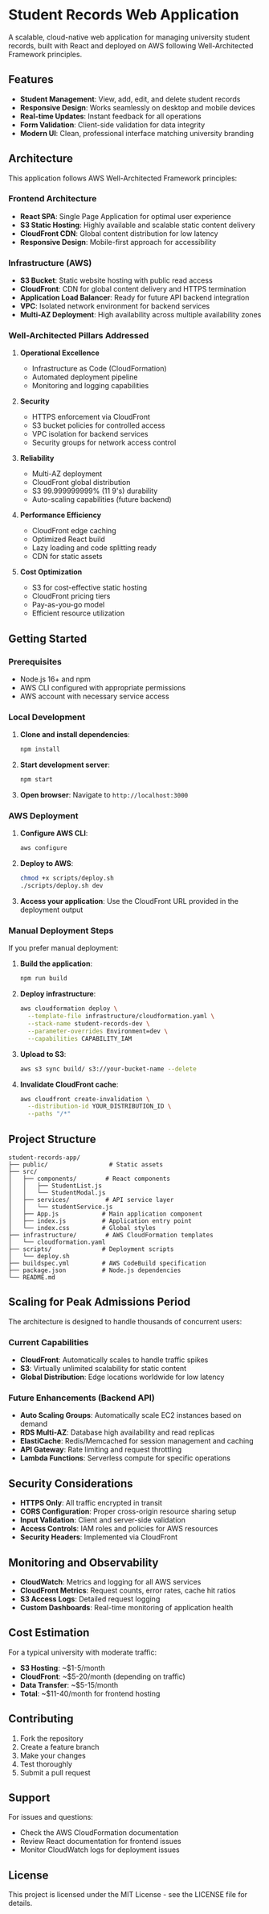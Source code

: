 # Student Records Web Application

A scalable, cloud-native web application for managing university student records, built with React and deployed on AWS following Well-Architected Framework principles.

## Features

- **Student Management**: View, add, edit, and delete student records
- **Responsive Design**: Works seamlessly on desktop and mobile devices
- **Real-time Updates**: Instant feedback for all operations
- **Form Validation**: Client-side validation for data integrity
- **Modern UI**: Clean, professional interface matching university branding

## Architecture

This application follows AWS Well-Architected Framework principles:

### Frontend Architecture
- **React SPA**: Single Page Application for optimal user experience
- **S3 Static Hosting**: Highly available and scalable static content delivery
- **CloudFront CDN**: Global content distribution for low latency
- **Responsive Design**: Mobile-first approach for accessibility

### Infrastructure (AWS)
- **S3 Bucket**: Static website hosting with public read access
- **CloudFront**: CDN for global content delivery and HTTPS termination
- **Application Load Balancer**: Ready for future API backend integration
- **VPC**: Isolated network environment for backend services
- **Multi-AZ Deployment**: High availability across multiple availability zones

### Well-Architected Pillars Addressed

1. **Operational Excellence**
   - Infrastructure as Code (CloudFormation)
   - Automated deployment pipeline
   - Monitoring and logging capabilities

2. **Security**
   - HTTPS enforcement via CloudFront
   - S3 bucket policies for controlled access
   - VPC isolation for backend services
   - Security groups for network access control

3. **Reliability**
   - Multi-AZ deployment
   - CloudFront global distribution
   - S3 99.999999999% (11 9's) durability
   - Auto-scaling capabilities (future backend)

4. **Performance Efficiency**
   - CloudFront edge caching
   - Optimized React build
   - Lazy loading and code splitting ready
   - CDN for static assets

5. **Cost Optimization**
   - S3 for cost-effective static hosting
   - CloudFront pricing tiers
   - Pay-as-you-go model
   - Efficient resource utilization

## Getting Started

### Prerequisites
- Node.js 16+ and npm
- AWS CLI configured with appropriate permissions
- AWS account with necessary service access

### Local Development

1. **Clone and install dependencies**:
   ```bash
   npm install
   ```

2. **Start development server**:
   ```bash
   npm start
   ```

3. **Open browser**: Navigate to `http://localhost:3000`

### AWS Deployment

1. **Configure AWS CLI**:
   ```bash
   aws configure
   ```

2. **Deploy to AWS**:
   ```bash
   chmod +x scripts/deploy.sh
   ./scripts/deploy.sh dev
   ```

3. **Access your application**: Use the CloudFront URL provided in the deployment output

### Manual Deployment Steps

If you prefer manual deployment:

1. **Build the application**:
   ```bash
   npm run build
   ```

2. **Deploy infrastructure**:
   ```bash
   aws cloudformation deploy \
     --template-file infrastructure/cloudformation.yaml \
     --stack-name student-records-dev \
     --parameter-overrides Environment=dev \
     --capabilities CAPABILITY_IAM
   ```

3. **Upload to S3**:
   ```bash
   aws s3 sync build/ s3://your-bucket-name --delete
   ```

4. **Invalidate CloudFront cache**:
   ```bash
   aws cloudfront create-invalidation \
     --distribution-id YOUR_DISTRIBUTION_ID \
     --paths "/*"
   ```

## Project Structure

```
student-records-app/
├── public/                 # Static assets
├── src/
│   ├── components/        # React components
│   │   ├── StudentList.js
│   │   └── StudentModal.js
│   ├── services/          # API service layer
│   │   └── studentService.js
│   ├── App.js            # Main application component
│   ├── index.js          # Application entry point
│   └── index.css         # Global styles
├── infrastructure/        # AWS CloudFormation templates
│   └── cloudformation.yaml
├── scripts/              # Deployment scripts
│   └── deploy.sh
├── buildspec.yml         # AWS CodeBuild specification
├── package.json          # Node.js dependencies
└── README.md
```

## Scaling for Peak Admissions Period

The architecture is designed to handle thousands of concurrent users:

### Current Capabilities
- **CloudFront**: Automatically scales to handle traffic spikes
- **S3**: Virtually unlimited scalability for static content
- **Global Distribution**: Edge locations worldwide for low latency

### Future Enhancements (Backend API)
- **Auto Scaling Groups**: Automatically scale EC2 instances based on demand
- **RDS Multi-AZ**: Database high availability and read replicas
- **ElastiCache**: Redis/Memcached for session management and caching
- **API Gateway**: Rate limiting and request throttling
- **Lambda Functions**: Serverless compute for specific operations

## Security Considerations

- **HTTPS Only**: All traffic encrypted in transit
- **CORS Configuration**: Proper cross-origin resource sharing setup
- **Input Validation**: Client and server-side validation
- **Access Controls**: IAM roles and policies for AWS resources
- **Security Headers**: Implemented via CloudFront

## Monitoring and Observability

- **CloudWatch**: Metrics and logging for all AWS services
- **CloudFront Metrics**: Request counts, error rates, cache hit ratios
- **S3 Access Logs**: Detailed request logging
- **Custom Dashboards**: Real-time monitoring of application health

## Cost Estimation

For a typical university with moderate traffic:
- **S3 Hosting**: ~$1-5/month
- **CloudFront**: ~$5-20/month (depending on traffic)
- **Data Transfer**: ~$5-15/month
- **Total**: ~$11-40/month for frontend hosting

## Contributing

1. Fork the repository
2. Create a feature branch
3. Make your changes
4. Test thoroughly
5. Submit a pull request

## Support

For issues and questions:
- Check the AWS CloudFormation documentation
- Review React documentation for frontend issues
- Monitor CloudWatch logs for deployment issues

## License

This project is licensed under the MIT License - see the LICENSE file for details.